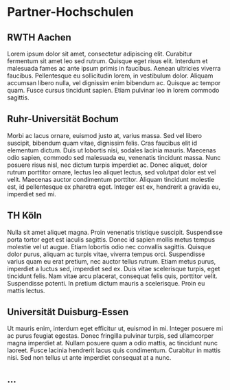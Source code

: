 # Partner-Hochschulen

## RWTH Aachen

Lorem ipsum dolor sit amet, consectetur adipiscing elit. Curabitur fermentum sit amet leo sed rutrum. Quisque eget risus elit. Interdum et malesuada fames ac ante ipsum primis in faucibus. Aenean ultricies viverra faucibus. Pellentesque eu sollicitudin lorem, in vestibulum dolor. Aliquam accumsan libero nulla, vel dignissim enim bibendum ac. Quisque ac tempor quam. Fusce cursus tincidunt sapien. Etiam pulvinar leo in lorem commodo sagittis. 

## Ruhr-Universität Bochum

Morbi ac lacus ornare, euismod justo at, varius massa. Sed vel libero suscipit, bibendum quam vitae, dignissim felis. Cras faucibus elit id elementum dictum. Duis ut lobortis nisi, sodales lacinia mauris. Maecenas odio sapien, commodo sed malesuada eu, venenatis tincidunt massa. Nunc posuere risus nisl, nec dictum turpis imperdiet ac. Donec aliquet, dolor rutrum porttitor ornare, lectus leo aliquet lectus, sed volutpat dolor est vel velit. Maecenas auctor condimentum porttitor. Aliquam tincidunt molestie est, id pellentesque ex pharetra eget. Integer est ex, hendrerit a gravida eu, imperdiet sed mi. 

## TH Köln
Nulla sit amet aliquet magna. Proin venenatis tristique suscipit. Suspendisse porta tortor eget est iaculis sagittis. Donec id sapien mollis metus tempus molestie vel ut augue. Etiam lobortis odio nec convallis sagittis. Quisque dolor purus, aliquam ac turpis vitae, viverra tempus orci. Suspendisse varius quam eu erat pretium, nec auctor tellus rutrum. Etiam metus purus, imperdiet a luctus sed, imperdiet sed ex. Duis vitae scelerisque turpis, eget tincidunt felis. Nam vitae arcu placerat, consequat felis quis, porttitor velit. Suspendisse potenti. In pretium dictum mauris a scelerisque. Proin eu mattis lectus. 

## Universität Duisburg-Essen

Ut mauris enim, interdum eget efficitur ut, euismod in mi. Integer posuere mi ac purus feugiat egestas. Donec fringilla pulvinar turpis, sed ullamcorper magna imperdiet at. Nullam posuere quam a odio mattis, ac tincidunt nunc laoreet. Fusce lacinia hendrerit lacus quis condimentum. Curabitur in mattis nisi. Sed non tellus ut ante imperdiet consequat at a nunc. 

## ...
